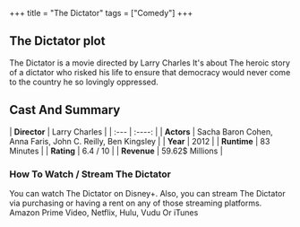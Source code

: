 +++
title = "The Dictator"
tags = ["Comedy"]
+++
## The Dictator plot
The Dictator is a movie directed by Larry Charles It's about The heroic story of a dictator who risked his life to ensure that democracy would never come to the country he so lovingly oppressed.
## Cast And Summary
| **Director**      | Larry Charles |
    | :---        |    :----:   |
    |  **Actors** | Sacha Baron Cohen, Anna Faris, John C. Reilly, Ben Kingsley |
    | **Year**   | 2012    |
    |  **Runtime** | 83 Minutes |
    |  **Rating** | 6.4 / 10 | 
    |  **Revenue** | 59.62$ Millions |
### How To Watch / Stream The Dictator
You can watch The Dictator on Disney+.
Also, you can stream The Dictator via purchasing or having a rent on any of those streaming platforms.
Amazon Prime Video, Netflix, Hulu, Vudu Or iTunes